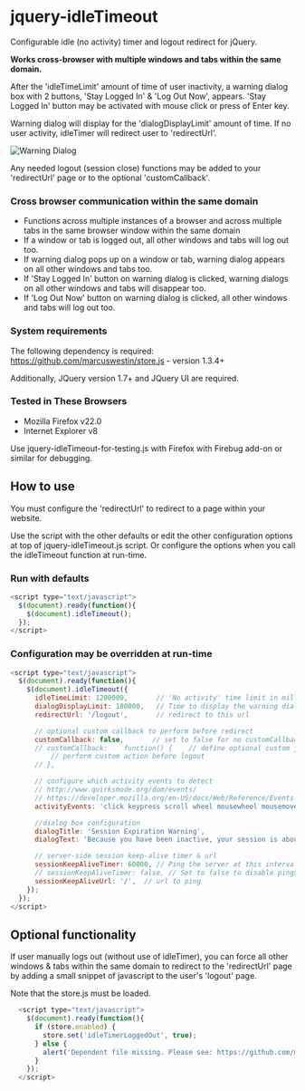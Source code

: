 # jquery-idleTimeout

Configurable idle (no activity) timer and logout redirect for jQuery.

<strong>Works cross-browser with multiple windows and tabs within the same domain.</strong>

After the 'idleTimeLimit' amount of time of user inactivity, a warning dialog box with 2 buttons, 'Stay Logged In' & 'Log Out Now', appears. 'Stay Logged In' button may be activated with mouse click or press of Enter key.

Warning dialog will display for the 'dialogDisplayLimit' amount of time. If no user activity, idleTimer will redirect user to 'redirectUrl'.

![Warning Dialog](https://raw.github.com/JillElaine/jquery-idleTimeout/master/warning_dialog.png)

Any needed logout (session close) functions may be added to your 'redirectUrl' page or to the optional 'customCallback'.

### Cross browser communication within the same domain

* Functions across multiple instances of a browser and across multiple tabs in the same browser window within the same domain
* If a window or tab is logged out, all other windows and tabs will log out too.
* If warning dialog pops up on a window or tab, warning dialog appears on all other windows and tabs too.
* If 'Stay Logged In' button on warning dialog is clicked, warning dialogs on all other windows and tabs will disappear too.
* If 'Log Out Now' button on warning dialog is clicked, all other windows and tabs will log out too.

### System requirements

The following dependency is required: https://github.com/marcuswestin/store.js - version 1.3.4+

Additionally, JQuery version 1.7+ and JQuery UI are required.

### Tested in These Browsers

* Mozilla Firefox v22.0
* Internet Explorer v8

Use jquery-idleTimeout-for-testing.js with Firefox with Firebug add-on or similar for debugging.

## How to use

You must configure the 'redirectUrl' to redirect to a page within your website.

Use the script with the other defaults or edit the other configuration options at top of jquery-idleTimeout.js script. Or configure the options when you call the idleTimeout function at run-time.

### Run with defaults

```Javascript
<script type="text/javascript">
  $(document).ready(function(){
    $(document).idleTimeout();
  });
</script>
```

### Configuration may be overridden at run-time

```Javascript
<script type="text/javascript">
  $(document).ready(function(){
    $(document).idleTimeout({
      idleTimeLimit: 1200000,       // 'No activity' time limit in milliseconds. 1200000 = 20 Minutes
      dialogDisplayLimit: 180000,   // Time to display the warning dialog before redirect (and optional callback) in milliseconds. 180000 = 3 Minutes
      redirectUrl: '/logout',       // redirect to this url

      // optional custom callback to perform before redirect
      customCallback: false,       // set to false for no customCallback
      // customCallback:    function() {    // define optional custom js function
          // perform custom action before logout
      // },

      // configure which activity events to detect
      // http://www.quirksmode.org/dom/events/
      // https://developer.mozilla.org/en-US/docs/Web/Reference/Events
      activityEvents: 'click keypress scroll wheel mousewheel mousemove', // separate each event with a space

      //dialog box configuration
      dialogTitle: 'Session Expiration Warning',
      dialogText: 'Because you have been inactive, your session is about to expire.',

      // server-side session keep-alive timer & url
      sessionKeepAliveTimer: 60000, // Ping the server at this interval in milliseconds. 60000 = 1 Minute
      // sessionKeepAliveTimer: false, // Set to false to disable pings.
      sessionKeepAliveUrl: '/',  // url to ping
    });
  });
</script>
```

## Optional functionality
If user manually logs out (without use of idleTimer), you can force all other windows & tabs within the same domain to redirect to the 'redirectUrl' page by adding a small snippet of javascript to the user's 'logout' page.

Note that the store.js must be loaded.

```Javascript
  <script type="text/javascript">
    $(document).ready(function(){
      if (store.enabled) {
        store.set('idleTimerLoggedOut', true);
      } else {
        alert('Dependent file missing. Please see: https://github.com/marcuswestin/store.js');
      }
    });
  </script>
```

